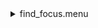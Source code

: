 <details><summary>find_focus.menu</summary><blockquote><pre><details><summary>find_focus.cbk</summary><blockquote><pre><details><summary>Exposure_80.rcp</summary><blockquote><pre>exposure 80
</pre></blockquote></details><details><summary>setupDark.rcp</summary><blockquote><pre>shut	in
</pre></blockquote></details><details><summary>dark_01wave_1beam_16sums_1rep_BOTH.rcp</summary><blockquote><pre>data	rcam	both	656.28	16
</pre></blockquote></details><details><summary>setupND.rcp</summary><blockquote><pre>shut in
diffuser  out
nd in
cover out
occ		out
calib	out
shut	out
</pre></blockquote></details><details><summary>637_focus.rcp</summary><blockquote><pre>prefilterrange 637
o1 16
<details><summary>637_01wave_1beam_16sums_1rep_BOTH.rcp</summary><blockquote><pre>data	rcam	both	637.40	16
</pre></blockquote></details>o1 17
<details><summary>637_01wave_1beam_16sums_1rep_BOTH.rcp</summary><blockquote><pre>data	rcam	both	637.40	16
</pre></blockquote></details>o1 18
<details><summary>637_01wave_1beam_16sums_1rep_BOTH.rcp</summary><blockquote><pre>data	rcam	both	637.40	16
</pre></blockquote></details><details><summary>637_01wave_1beam_16sums_1rep_BOTH.rcp</summary><blockquote><pre>data	rcam	both	637.40	16
</pre></blockquote></details>o1 19
<details><summary>637_01wave_1beam_16sums_1rep_BOTH.rcp</summary><blockquote><pre>data	rcam	both	637.40	16
</pre></blockquote></details>o1 20
<details><summary>637_01wave_1beam_16sums_1rep_BOTH.rcp</summary><blockquote><pre>data	rcam	both	637.40	16
</pre></blockquote></details>o1 21
<details><summary>637_01wave_1beam_16sums_1rep_BOTH.rcp</summary><blockquote><pre>data	rcam	both	637.40	16
</pre></blockquote></details>o1 22
<details><summary>637_01wave_1beam_16sums_1rep_BOTH.rcp</summary><blockquote><pre>data	rcam	both	637.40	16
</pre></blockquote></details>o1 23
<details><summary>637_01wave_1beam_16sums_1rep_BOTH.rcp</summary><blockquote><pre>data	rcam	both	637.40	16
</pre></blockquote></details>o1 24
<details><summary>637_01wave_1beam_16sums_1rep_BOTH.rcp</summary><blockquote><pre>data	rcam	both	637.40	16
</pre></blockquote></details>o1 25
<details><summary>637_01wave_1beam_16sums_1rep_BOTH.rcp</summary><blockquote><pre>data	rcam	both	637.40	16
</pre></blockquote></details>o1 26
<details><summary>637_01wave_1beam_16sums_1rep_BOTH.rcp</summary><blockquote><pre>data	rcam	both	637.40	16
</pre></blockquote></details></pre></blockquote></details><details><summary>670_focus.rcp</summary><blockquote><pre>prefilterrange 670
o1 19
<details><summary>670_01wave_2beam_16sums_1rep_BOTH.rcp</summary><blockquote><pre>data	rcam	both	670.16	16
data	tcam	both	670.16	16
</pre></blockquote></details>o1 20
<details><summary>670_01wave_2beam_16sums_1rep_BOTH.rcp</summary><blockquote><pre>data	rcam	both	670.16	16
data	tcam	both	670.16	16
</pre></blockquote></details>o1 21
<details><summary>670_01wave_2beam_16sums_1rep_BOTH.rcp</summary><blockquote><pre>data	rcam	both	670.16	16
data	tcam	both	670.16	16
</pre></blockquote></details>o1 22
<details><summary>670_01wave_2beam_16sums_1rep_BOTH.rcp</summary><blockquote><pre>data	rcam	both	670.16	16
data	tcam	both	670.16	16
</pre></blockquote></details>o1 23
<details><summary>670_01wave_2beam_16sums_1rep_BOTH.rcp</summary><blockquote><pre>data	rcam	both	670.16	16
data	tcam	both	670.16	16
</pre></blockquote></details>o1 24
<details><summary>670_01wave_2beam_16sums_1rep_BOTH.rcp</summary><blockquote><pre>data	rcam	both	670.16	16
data	tcam	both	670.16	16
</pre></blockquote></details>o1 25
<details><summary>670_01wave_2beam_16sums_1rep_BOTH.rcp</summary><blockquote><pre>data	rcam	both	670.16	16
data	tcam	both	670.16	16
</pre></blockquote></details>o1 26
<details><summary>670_01wave_2beam_16sums_1rep_BOTH.rcp</summary><blockquote><pre>data	rcam	both	670.16	16
data	tcam	both	670.16	16
</pre></blockquote></details>o1 27
<details><summary>670_01wave_2beam_16sums_1rep_BOTH.rcp</summary><blockquote><pre>data	rcam	both	670.16	16
data	tcam	both	670.16	16
</pre></blockquote></details>o1 28
<details><summary>670_01wave_2beam_16sums_1rep_BOTH.rcp</summary><blockquote><pre>data	rcam	both	670.16	16
data	tcam	both	670.16	16
</pre></blockquote></details>o1 29
<details><summary>670_01wave_2beam_16sums_1rep_BOTH.rcp</summary><blockquote><pre>data	rcam	both	670.16	16
data	tcam	both	670.16	16
</pre></blockquote></details>o1 30
<details><summary>670_01wave_2beam_16sums_1rep_BOTH.rcp</summary><blockquote><pre>data	rcam	both	670.16	16
data	tcam	both	670.16	16
</pre></blockquote></details>o1 31
<details><summary>670_01wave_2beam_16sums_1rep_BOTH.rcp</summary><blockquote><pre>data	rcam	both	670.16	16
data	tcam	both	670.16	16
</pre></blockquote></details></pre></blockquote></details><details><summary>761_focus.rcp</summary><blockquote><pre>prefilterrange 761
<<<<<<< head
o1 34
<details><summary>761_01wave_2beam_16sums_1rep_BOTH.rcp</summary><blockquote><pre><<<<<<< head
data	rcam	both	761.1	16
data	tcam	both	761.1	16
=======
data	rcam	both	761.16	16
data	tcam	both	761.16	16
>>>>>>> c8caa955903d9a7770de42c956093fa1c1f9ea7b
</pre></blockquote></details>o1 35
<details><summary>761_01wave_2beam_16sums_1rep_BOTH.rcp</summary><blockquote><pre><<<<<<< head
data	rcam	both	761.1	16
data	tcam	both	761.1	16
=======
data	rcam	both	761.16	16
data	tcam	both	761.16	16
>>>>>>> c8caa955903d9a7770de42c956093fa1c1f9ea7b
</pre></blockquote></details>o1 36
<details><summary>761_01wave_2beam_16sums_1rep_BOTH.rcp</summary><blockquote><pre><<<<<<< head
data	rcam	both	761.1	16
data	tcam	both	761.1	16
=======
data	rcam	both	761.16	16
data	tcam	both	761.16	16
>>>>>>> c8caa955903d9a7770de42c956093fa1c1f9ea7b
</pre></blockquote></details>o1 37
<details><summary>761_01wave_2beam_16sums_1rep_BOTH.rcp</summary><blockquote><pre><<<<<<< head
data	rcam	both	761.1	16
data	tcam	both	761.1	16
=======
data	rcam	both	761.16	16
data	tcam	both	761.16	16
>>>>>>> c8caa955903d9a7770de42c956093fa1c1f9ea7b
</pre></blockquote></details>o1 38
<details><summary>761_01wave_2beam_16sums_1rep_BOTH.rcp</summary><blockquote><pre><<<<<<< head
data	rcam	both	761.1	16
data	tcam	both	761.1	16
=======
data	rcam	both	761.16	16
data	tcam	both	761.16	16
>>>>>>> c8caa955903d9a7770de42c956093fa1c1f9ea7b
</pre></blockquote></details>o1 39
<details><summary>761_01wave_2beam_16sums_1rep_BOTH.rcp</summary><blockquote><pre><<<<<<< head
data	rcam	both	761.1	16
data	tcam	both	761.1	16
=======
data	rcam	both	761.16	16
data	tcam	both	761.16	16
>>>>>>> c8caa955903d9a7770de42c956093fa1c1f9ea7b
</pre></blockquote></details>o1 40
<details><summary>761_01wave_2beam_16sums_1rep_BOTH.rcp</summary><blockquote><pre><<<<<<< head
data	rcam	both	761.1	16
data	tcam	both	761.1	16
=======
data	rcam	both	761.16	16
data	tcam	both	761.16	16
>>>>>>> c8caa955903d9a7770de42c956093fa1c1f9ea7b
</pre></blockquote></details>o1 41
<details><summary>761_01wave_2beam_16sums_1rep_BOTH.rcp</summary><blockquote><pre><<<<<<< head
data	rcam	both	761.1	16
data	tcam	both	761.1	16
=======
data	rcam	both	761.16	16
data	tcam	both	761.16	16
>>>>>>> c8caa955903d9a7770de42c956093fa1c1f9ea7b
</pre></blockquote></details>o1 42
<details><summary>761_01wave_2beam_16sums_1rep_BOTH.rcp</summary><blockquote><pre><<<<<<< head
data	rcam	both	761.1	16
data	tcam	both	761.1	16
=======
data	rcam	both	761.16	16
data	tcam	both	761.16	16
>>>>>>> c8caa955903d9a7770de42c956093fa1c1f9ea7b
</pre></blockquote></details>o1 43
<details><summary>761_01wave_2beam_16sums_1rep_BOTH.rcp</summary><blockquote><pre><<<<<<< head
data	rcam	both	761.1	16
data	tcam	both	761.1	16
=======
data	rcam	both	761.16	16
data	tcam	both	761.16	16
>>>>>>> c8caa955903d9a7770de42c956093fa1c1f9ea7b
</pre></blockquote></details>o1 44
<details><summary>761_01wave_2beam_16sums_1rep_BOTH.rcp</summary><blockquote><pre><<<<<<< head
data	rcam	both	761.1	16
data	tcam	both	761.1	16
=======
data	rcam	both	761.16	16
data	tcam	both	761.16	16
>>>>>>> c8caa955903d9a7770de42c956093fa1c1f9ea7b
</pre></blockquote></details>o1 45
<details><summary>761_01wave_2beam_16sums_1rep_BOTH.rcp</summary><blockquote><pre><<<<<<< head
data	rcam	both	761.1	16
data	tcam	both	761.1	16
=======
data	rcam	both	761.16	16
data	tcam	both	761.16	16
>>>>>>> c8caa955903d9a7770de42c956093fa1c1f9ea7b
</pre></blockquote></details>o1 46
<details><summary>761_01wave_2beam_16sums_1rep_BOTH.rcp</summary><blockquote><pre><<<<<<< head
data	rcam	both	761.1	16
data	tcam	both	761.1	16
=======
data	rcam	both	761.16	16
data	tcam	both	761.16	16
>>>>>>> c8caa955903d9a7770de42c956093fa1c1f9ea7b
</pre></blockquote></details>=======
o1 26
<details><summary>761_01wave_1beam_16sums_1rep_BOTH.rcp</summary><blockquote><pre>data	rcam	both	761.16	16
</pre></blockquote></details>o1 27
<details><summary>761_01wave_1beam_16sums_1rep_BOTH.rcp</summary><blockquote><pre>data	rcam	both	761.16	16
</pre></blockquote></details>o1 28
<details><summary>761_01wave_1beam_16sums_1rep_BOTH.rcp</summary><blockquote><pre>data	rcam	both	761.16	16
</pre></blockquote></details>o1 29
<details><summary>761_01wave_1beam_16sums_1rep_BOTH.rcp</summary><blockquote><pre>data	rcam	both	761.16	16
</pre></blockquote></details>o1 30
<details><summary>761_01wave_1beam_16sums_1rep_BOTH.rcp</summary><blockquote><pre>data	rcam	both	761.16	16
</pre></blockquote></details>o1 31
<details><summary>761_01wave_1beam_16sums_1rep_BOTH.rcp</summary><blockquote><pre>data	rcam	both	761.16	16
</pre></blockquote></details>o1 32
<details><summary>761_01wave_1beam_16sums_1rep_BOTH.rcp</summary><blockquote><pre>data	rcam	both	761.16	16
</pre></blockquote></details>o1 33
<details><summary>761_01wave_1beam_16sums_1rep_BOTH.rcp</summary><blockquote><pre>data	rcam	both	761.16	16
</pre></blockquote></details>o1 34
<details><summary>761_01wave_1beam_16sums_1rep_BOTH.rcp</summary><blockquote><pre>data	rcam	both	761.16	16
</pre></blockquote></details>o1 35
<details><summary>761_01wave_1beam_16sums_1rep_BOTH.rcp</summary><blockquote><pre>data	rcam	both	761.16	16
</pre></blockquote></details>o1 36
<details><summary>761_01wave_1beam_16sums_1rep_BOTH.rcp</summary><blockquote><pre>data	rcam	both	761.16	16
</pre></blockquote></details>o1 37
<details><summary>761_01wave_1beam_16sums_1rep_BOTH.rcp</summary><blockquote><pre>data	rcam	both	761.16	16
</pre></blockquote></details>o1 38
<details><summary>761_01wave_1beam_16sums_1rep_BOTH.rcp</summary><blockquote><pre>data	rcam	both	761.16	16
</pre></blockquote></details>o1 39
<details><summary>761_01wave_1beam_16sums_1rep_BOTH.rcp</summary><blockquote><pre>data	rcam	both	761.16	16
</pre></blockquote></details>o1 40
<details><summary>761_01wave_1beam_16sums_1rep_BOTH.rcp</summary><blockquote><pre>data	rcam	both	761.16	16
</pre></blockquote></details>o1 41
<details><summary>761_01wave_1beam_16sums_1rep_BOTH.rcp</summary><blockquote><pre>data	rcam	both	761.16	16
</pre></blockquote></details>o1 42
<details><summary>761_01wave_1beam_16sums_1rep_BOTH.rcp</summary><blockquote><pre>data	rcam	both	761.16	16
</pre></blockquote></details>>>>>>>> c8caa955903d9a7770de42c956093fa1c1f9ea7b
</pre></blockquote></details><details><summary>Exposure_60.rcp</summary><blockquote><pre>exposure 60
</pre></blockquote></details><details><summary>setupDark.rcp</summary><blockquote><pre>shut	in
</pre></blockquote></details><details><summary>dark_01wave_1beam_16sums_1rep_BOTH.rcp</summary><blockquote><pre>data	rcam	both	656.28	16
</pre></blockquote></details><details><summary>setupNDShutterOut.rcp</summary><blockquote><pre>shut	out
</pre></blockquote></details><details><summary>789_focus.rcp</summary><blockquote><pre>prefilterrange 789
o1 34
<details><summary>789_01wave_2beam_16sums_1rep_BOTH.rcp</summary><blockquote><pre>data	rcam	both	789.40	16
data	tcam	both	789.40	16
</pre></blockquote></details>o1 35
<details><summary>789_01wave_1beam_16sums_1rep_BOTH.rcp</summary><blockquote><pre>data	rcam	both	789.40	16
</pre></blockquote></details>o1 36
<details><summary>789_01wave_1beam_16sums_1rep_BOTH.rcp</summary><blockquote><pre>data	rcam	both	789.40	16
</pre></blockquote></details>o1 37
<details><summary>789_01wave_1beam_16sums_1rep_BOTH.rcp</summary><blockquote><pre>data	rcam	both	789.40	16
</pre></blockquote></details>o1 38
<details><summary>789_01wave_1beam_16sums_1rep_BOTH.rcp</summary><blockquote><pre>data	rcam	both	789.40	16
</pre></blockquote></details>o1 39
<details><summary>789_01wave_1beam_16sums_1rep_BOTH.rcp</summary><blockquote><pre>data	rcam	both	789.40	16
</pre></blockquote></details>o1 40
<details><summary>789_01wave_1beam_16sums_1rep_BOTH.rcp</summary><blockquote><pre>data	rcam	both	789.40	16
</pre></blockquote></details>o1 41
<details><summary>789_01wave_1beam_16sums_1rep_BOTH.rcp</summary><blockquote><pre>data	rcam	both	789.40	16
</pre></blockquote></details>o1 42
<details><summary>789_01wave_1beam_16sums_1rep_BOTH.rcp</summary><blockquote><pre>data	rcam	both	789.40	16
</pre></blockquote></details>o1 43
<details><summary>789_01wave_1beam_16sums_1rep_BOTH.rcp</summary><blockquote><pre>data	rcam	both	789.40	16
</pre></blockquote></details>o1 44
<details><summary>789_01wave_1beam_16sums_1rep_BOTH.rcp</summary><blockquote><pre>data	rcam	both	789.40	16
</pre></blockquote></details>o1 45
<details><summary>789_01wave_1beam_16sums_1rep_BOTH.rcp</summary><blockquote><pre>data	rcam	both	789.40	16
</pre></blockquote></details>o1 45
<details><summary>789_01wave_1beam_16sums_1rep_BOTH.rcp</summary><blockquote><pre>data	rcam	both	789.40	16
</pre></blockquote></details></pre></blockquote></details><details><summary>Exposure_20.rcp</summary><blockquote><pre>exposure 20
</pre></blockquote></details><details><summary>setupDark.rcp</summary><blockquote><pre>shut	in
</pre></blockquote></details><details><summary>dark_01wave_1beam_16sums_1rep_BOTH.rcp</summary><blockquote><pre>data	rcam	both	656.28	16
</pre></blockquote></details><details><summary>setupNDShutterOut.rcp</summary><blockquote><pre>shut	out
</pre></blockquote></details><details><summary>991_focus.rcp</summary><blockquote><pre>prefilterrange 991
o1 48
<details><summary>991_01wave_2beam_16sums_1rep_BOTH .rcp</summary><blockquote><pre>data	rcam	both	991.26	16
data	tcam	both	991.26	16
</pre></blockquote></details>o1 47
<details><summary>991_01wave_2beam_16sums_1rep_BOTH .rcp</summary><blockquote><pre>data	rcam	both	991.26	16
data	tcam	both	991.26	16
</pre></blockquote></details>o1 49
<details><summary>991_01wave_2beam_16sums_1rep_BOTH .rcp</summary><blockquote><pre>data	rcam	both	991.26	16
data	tcam	both	991.26	16
</pre></blockquote></details>o1 50
<details><summary>991_01wave_2beam_16sums_1rep_BOTH .rcp</summary><blockquote><pre>data	rcam	both	991.26	16
data	tcam	both	991.26	16
</pre></blockquote></details>o1 51
<details><summary>991_01wave_2beam_16sums_1rep_BOTH .rcp</summary><blockquote><pre>data	rcam	both	991.26	16
data	tcam	both	991.26	16
</pre></blockquote></details>o1 52
<details><summary>991_01wave_2beam_16sums_1rep_BOTH .rcp</summary><blockquote><pre>data	rcam	both	991.26	16
data	tcam	both	991.26	16
</pre></blockquote></details>o1 53
<details><summary>991_01wave_2beam_16sums_1rep_BOTH .rcp</summary><blockquote><pre>data	rcam	both	991.26	16
data	tcam	both	991.26	16
</pre></blockquote></details>o1 54
<details><summary>991_01wave_2beam_16sums_1rep_BOTH .rcp</summary><blockquote><pre>data	rcam	both	991.26	16
data	tcam	both	991.26	16
</pre></blockquote></details>o1 55
<details><summary>991_01wave_2beam_16sums_1rep_BOTH .rcp</summary><blockquote><pre>data	rcam	both	991.26	16
data	tcam	both	991.26	16
</pre></blockquote></details>o1 56
<details><summary>991_01wave_2beam_16sums_1rep_BOTH .rcp</summary><blockquote><pre>data	rcam	both	991.26	16
data	tcam	both	991.26	16
</pre></blockquote></details>o1 57
<details><summary>991_01wave_2beam_16sums_1rep_BOTH .rcp</summary><blockquote><pre>data	rcam	both	991.26	16
data	tcam	both	991.26	16
</pre></blockquote></details>o1 58
<details><summary>991_01wave_2beam_16sums_1rep_BOTH .rcp</summary><blockquote><pre>data	rcam	both	991.26	16
data	tcam	both	991.26	16
</pre></blockquote></details>o1 59
<details><summary>991_01wave_2beam_16sums_1rep_BOTH .rcp</summary><blockquote><pre>data	rcam	both	991.26	16
data	tcam	both	991.26	16
</pre></blockquote></details>o1 60
<details><summary>991_01wave_2beam_16sums_1rep_BOTH .rcp</summary><blockquote><pre>data	rcam	both	991.26	16
data	tcam	both	991.26	16
</pre></blockquote></details>o1 61
<details><summary>991_01wave_2beam_16sums_1rep_BOTH .rcp</summary><blockquote><pre>data	rcam	both	991.26	16
data	tcam	both	991.26	16
</pre></blockquote></details>o1 62
<details><summary>991_01wave_2beam_16sums_1rep_BOTH .rcp</summary><blockquote><pre>data	rcam	both	991.26	16
data	tcam	both	991.26	16
</pre></blockquote></details></pre></blockquote></details><details><summary>1074_focus.rcp</summary><blockquote><pre>prefilterrange 1074
o1 55
<details><summary>1074_01wave_1beam_16sums_1rep_BOTH.rcp</summary><blockquote><pre>data	rcam	both	1074.70	16
</pre></blockquote></details>o1 56
<details><summary>1074_01wave_1beam_16sums_1rep_BOTH.rcp</summary><blockquote><pre>data	rcam	both	1074.70	16
</pre></blockquote></details>o1 57
<details><summary>1074_01wave_1beam_16sums_1rep_BOTH.rcp</summary><blockquote><pre>data	rcam	both	1074.70	16
</pre></blockquote></details>o1 58
<details><summary>1074_01wave_1beam_16sums_1rep_BOTH.rcp</summary><blockquote><pre>data	rcam	both	1074.70	16
</pre></blockquote></details>o1 59
<details><summary>1074_01wave_1beam_16sums_1rep_BOTH.rcp</summary><blockquote><pre>data	rcam	both	1074.70	16
</pre></blockquote></details>o1 60
<details><summary>1074_01wave_1beam_16sums_1rep_BOTH.rcp</summary><blockquote><pre>data	rcam	both	1074.70	16
</pre></blockquote></details>o1 61
<details><summary>1074_01wave_1beam_16sums_1rep_BOTH.rcp</summary><blockquote><pre>data	rcam	both	1074.70	16
</pre></blockquote></details>o1 62
<details><summary>1074_01wave_1beam_16sums_1rep_BOTH.rcp</summary><blockquote><pre>data	rcam	both	1074.70	16
</pre></blockquote></details></pre></blockquote></details><details><summary>1079_focus.rcp</summary><blockquote><pre>prefilterrange 1079
o1 55
<details><summary>1079_01wave_1beam_16sums_1rep_BOTH.rcp</summary><blockquote><pre>data	rcam	both	1079.80	16
</pre></blockquote></details>o1 56
<details><summary>1079_01wave_1beam_16sums_1rep_BOTH.rcp</summary><blockquote><pre>data	rcam	both	1079.80	16
</pre></blockquote></details>o1 57
<details><summary>1079_01wave_1beam_16sums_1rep_BOTH.rcp</summary><blockquote><pre>data	rcam	both	1079.80	16
</pre></blockquote></details>o1 58
<details><summary>1079_01wave_1beam_16sums_1rep_BOTH.rcp</summary><blockquote><pre>data	rcam	both	1079.80	16
</pre></blockquote></details>o1 59
<details><summary>1079_01wave_1beam_16sums_1rep_BOTH.rcp</summary><blockquote><pre>data	rcam	both	1079.80	16
</pre></blockquote></details>o1 60
<details><summary>1079_01wave_1beam_16sums_1rep_BOTH.rcp</summary><blockquote><pre>data	rcam	both	1079.80	16
</pre></blockquote></details>o1 61
<details><summary>1079_01wave_1beam_16sums_1rep_BOTH.rcp</summary><blockquote><pre>data	rcam	both	1079.80	16
</pre></blockquote></details>o1 62
<details><summary>1079_01wave_1beam_16sums_1rep_BOTH.rcp</summary><blockquote><pre>data	rcam	both	1079.80	16
</pre></blockquote></details></pre></blockquote></details><details><summary>setupDark.rcp</summary><blockquote><pre>shut	in
</pre></blockquote></details><details><summary>ND_OUT.rcp</summary><blockquote><pre>nd out
</pre></blockquote></details></pre></blockquote></details></pre></blockquote></details>